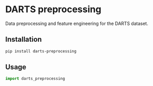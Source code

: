 # DARTS preprocessing

Data preprocessing and feature engineering for the DARTS dataset.

## Installation

```sh
pip install darts-preprocessing
```

## Usage

```py
import darts_preprocessing
```
